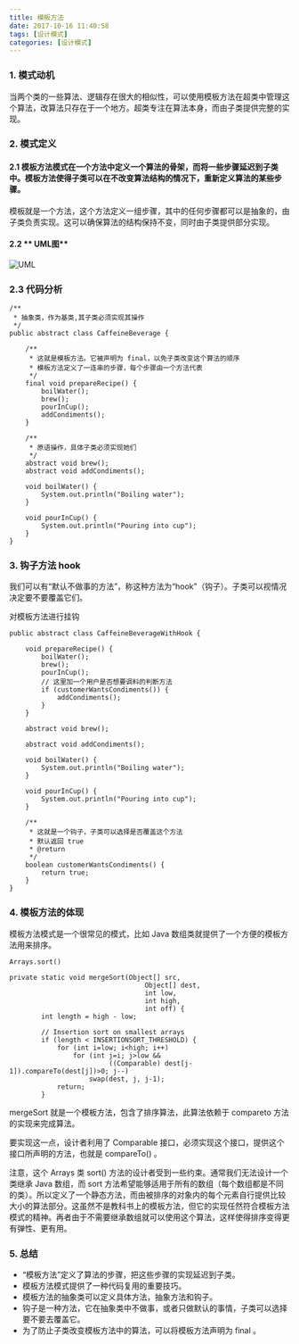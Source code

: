 ```yaml
---
title: 模板方法
date: 2017-10-16 11:40:58
tags: [设计模式]
categories: [设计模式]
---
```


### 1. 模式动机

当两个类的一些算法、逻辑存在很大的相似性，可以使用模板方法在超类中管理这个算法，改算法只存在于一个地方。超类专注在算法本身，而由子类提供完整的实现。


### 2. 模式定义

#### 2.1 **模板方法模式**在一个方法中定义一个算法的骨架，而将一些步骤延迟到子类中。模板方法使得子类可以在不改变算法结构的情况下，重新定义算法的某些步骤。


模板就是一个方法，这个方法定义一组步骤，其中的任何步骤都可以是抽象的，由子类负责实现。这可以确保算法的结构保持不变，同时由子类提供部分实现。

#### 2.2 ** UML图**

![UML](/images/templateuml.png)

### 2.3 代码分析

```
/**
 * 抽象类，作为基类,其子类必须实现其操作
 */
public abstract class CaffeineBeverage {

	/**
	 * 这就是模板方法。它被声明为 final，以免子类改变这个算法的顺序
	 * 模板方法定义了一连串的步骤，每个步骤由一个方法代表
	 */
	final void prepareRecipe() {
		boilWater();
		brew();
		pourInCup();
		addCondiments();
	}

	/**
	 * 原语操作，具体子类必须实现她们
	 */
	abstract void brew();
	abstract void addCondiments();
 
	void boilWater() {
		System.out.println("Boiling water");
	}
  
	void pourInCup() {
		System.out.println("Pouring into cup");
	}
}
```

### 3. 钩子方法 hook

我们可以有“默认不做事的方法”，称这种方法为“hook”（钩子）。子类可以视情况决定要不要覆盖它们。

对模板方法进行挂钩

```
public abstract class CaffeineBeverageWithHook {
 
	void prepareRecipe() {
		boilWater();
		brew();
		pourInCup();
		// 这里加一个用户是否想要调料的判断方法
		if (customerWantsCondiments()) {
			addCondiments();
		}
	}
 
	abstract void brew();
 
	abstract void addCondiments();
 
	void boilWater() {
		System.out.println("Boiling water");
	}
 
	void pourInCup() {
		System.out.println("Pouring into cup");
	}

	/**
	 * 这就是一个钩子，子类可以选择是否覆盖这个方法
	 * 默认返回 true
	 * @return
	 */
	boolean customerWantsCondiments() {
		return true;
	}
}
```

### 4. 模板方法的体现

模板方法模式是一个很常见的模式，比如 Java 数组类就提供了一个方便的模板方法用来排序。

```
Arrays.sort() 
```

```
private static void mergeSort(Object[] src,
                                  Object[] dest,
                                  int low,
                                  int high,
                                  int off) {
        int length = high - low;

        // Insertion sort on smallest arrays
        if (length < INSERTIONSORT_THRESHOLD) {
            for (int i=low; i<high; i++)
                for (int j=i; j>low &&
                         ((Comparable) dest[j-1]).compareTo(dest[j])>0; j--)
                    swap(dest, j, j-1);
            return;
        }
```


mergeSort 就是一个模板方法，包含了排序算法，此算法依赖于 compareto 方法的实现来完成算法。

要实现这一点，设计者利用了 Comparable 接口，必须实现这个接口，提供这个接口所声明的方法，也就是 compareTo() 。


注意，这个 Arrays 类 sort() 方法的设计者受到一些约束。通常我们无法设计一个类继承 Java 数组，而 sort 方法希望能够适用于所有的数组（每个数组都是不同的类）。所以定义了一个静态方法，而由被排序的对象内的每个元素自行提供比较大小的算法部分。这虽然不是教科书上的模板方法，但它的实现任然符合模板方法模式的精神。再者由于不需要继承数组就可以使用这个算法，这样使得排序变得更有弹性、更有用。


### 5. 总结

* “模板方法”定义了算法的步骤，把这些步骤的实现延迟到子类。
* 模板方法模式提供了一种代码复用的重要技巧。
* 模板方法的抽象类可以定义具体方法，抽象方法和钩子。
* 钩子是一种方法，它在抽象类中不做事，或者只做默认的事情，子类可以选择要不要去覆盖它。
* 为了防止子类改变模板方法中的算法，可以将模板方法声明为 final 。